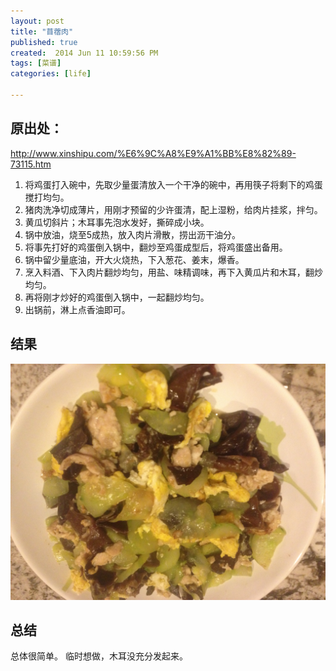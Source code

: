 ```yaml
---
layout: post
title: "苜蓿肉"
published: true
created:  2014 Jun 11 10:59:56 PM
tags: [菜谱]
categories: [life]

---
```


## 原出处： 

<http://www.xinshipu.com/%E6%9C%A8%E9%A1%BB%E8%82%89-73115.htm>

1. 将鸡蛋打入碗中，先取少量蛋清放入一个干净的碗中，再用筷子将剩下的鸡蛋搅打均匀。
2. 猪肉洗净切成薄片，用刚才预留的少许蛋清，配上湿粉，给肉片挂浆，拌匀。
3. 黄瓜切斜片；木耳事先泡水发好，撕碎成小块。
4. 锅中放油，烧至5成热，放入肉片滑散，捞出沥干油分。
5. 将事先打好的鸡蛋倒入锅中，翻炒至鸡蛋成型后，将鸡蛋盛出备用。
6. 锅中留少量底油，开大火烧热，下入葱花、姜末，爆香。
7. 烹入料酒、下入肉片翻炒均匀，用盐、味精调味，再下入黄瓜片和木耳，翻炒均匀。
8. 再将刚才炒好的鸡蛋倒入锅中，一起翻炒均匀。
9. 出锅前，淋上点香油即可。

## 结果

![muxurou](/images/muxurou.JPG "muxurou")

## 总结

总体很简单。
临时想做，木耳没充分发起来。

